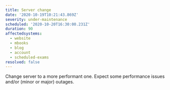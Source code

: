 ```yaml
---
title: Server change
date: '2020-10-19T10:21:43.869Z'
severity: under-maintenance
scheduled: '2020-10-20T16:30:00.231Z'
duration: 90
affectedsystems:
  - website
  - mbooks
  - blog
  - account
  - scheduled-exams
resolved: false
---
```

Change server to a more performant one.
Expect some performance issues and/or (minor or major) outages.

<!--- language code: it -->
